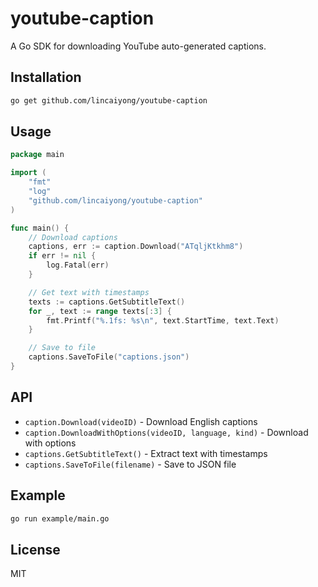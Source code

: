 # youtube-caption

A Go SDK for downloading YouTube auto-generated captions.

## Installation

```bash
go get github.com/lincaiyong/youtube-caption
```

## Usage

```go
package main

import (
    "fmt"
    "log"
    "github.com/lincaiyong/youtube-caption"
)

func main() {
    // Download captions
    captions, err := caption.Download("ATqljKtkhm8")
    if err != nil {
        log.Fatal(err)
    }

    // Get text with timestamps
    texts := captions.GetSubtitleText()
    for _, text := range texts[:3] {
        fmt.Printf("%.1fs: %s\n", text.StartTime, text.Text)
    }

    // Save to file
    captions.SaveToFile("captions.json")
}
```

## API

- `caption.Download(videoID)` - Download English captions
- `caption.DownloadWithOptions(videoID, language, kind)` - Download with options
- `captions.GetSubtitleText()` - Extract text with timestamps
- `captions.SaveToFile(filename)` - Save to JSON file

## Example

```bash
go run example/main.go
```

## License

MIT
